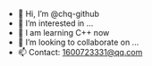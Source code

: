 - 👋 Hi, I’m @chq-github
- 👀 I’m interested in ...
- 🌱 I am learning C++ now
- 💞️ I’m looking to collaborate on ...
- 📫 Contact: 1600723331@qq.com

<!---
chq-github/chq-github is a ✨ special ✨ repository because its `README.md` (this file) appears on your GitHub profile.
You can click the Preview link to take a look at your changes.
--->
